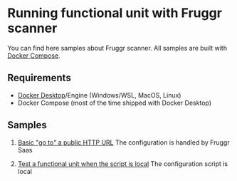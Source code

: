 # Running functional unit with Fruggr scanner

You can find here samples about Fruggr scanner.
All samples are built with [Docker Compose](https://docs.docker.com/compose/).

## Requirements

- [Docker Desktop](https://docs.docker.com/desktop/)/Engine (Windows/WSL, MacOS, Linux)
- Docker Compose (most of the time shipped with Docker Desktop)

## Samples

1. [Basic "go to" a public HTTP URL](navigate)
The configuration is handled by Fruggr Saas

1. [Test a functional unit when the script is local](testing-local-script)
The configuration script is local
